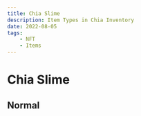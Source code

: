 ```yaml
---
title: Chia Slime
description: Item Types in Chia Inventory
date: 2022-08-05
tags:
    - NFT
    - Items
---
```


# Chia Slime
## Normal


